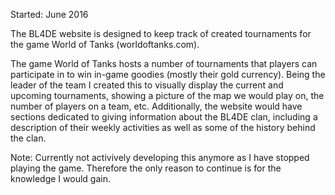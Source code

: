 Started: June 2016

The BL4DE website is designed to keep track of created tournaments for the game World of Tanks (worldoftanks.com).

The game World of Tanks hosts a number of tournaments that players can participate in to win in-game goodies 
(mostly their gold currency). Being the leader of the team I created this to visually display the current and 
upcoming tournaments, showing a picture of the map we would play on, the number of players on a team, etc. 
Additionally, the website would have sections dedicated to giving information about the BL4DE clan, including 
a description of their weekly activities as well as some of the history behind the clan.

Note: Currently not activively developing this anymore as I have stopped playing the game. Therefore the only 
reason to continue is for the knowledge I would gain.
